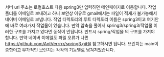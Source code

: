 서버 url 주소는 로컬호스트 다음 spring3만 입력하면 메인페이지로 이동합니다.
작업 폴더를 이메일로 보내려고 하니 보안상 이유로 gmail에서는 파일이 적재가 불가능해서 네이버 이메일로 보냅니다.
작업 디렉토리의 루트 디렉토리 이름은 spring3이고 여기안에 바로 여러가지 작업물이 있습니다.
만약 압축을 풀어서 spring3/spring3/작업물 이러한 구조를 가지고 있다면 동작이 안됩니다.
반드시 spring/작업물 의 구조를 가져야 합니다.
만약 네이버 이메일도 파일 오류가 나면 https://github.com/AntVerrrrr/spring3.git을 참고하시면 됩니다.
브런치는 main이 종합이고 부가적인 브런치는 각각의 기능별로 남겨져있습니다. 
